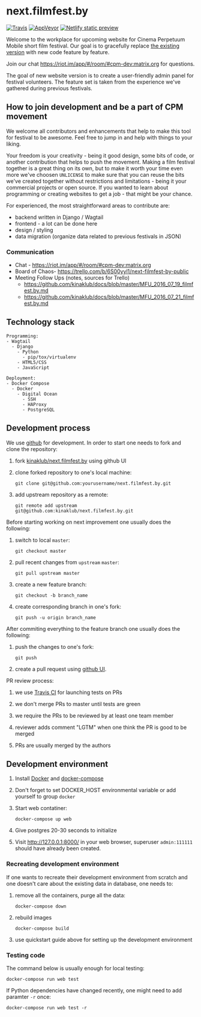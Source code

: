 # next.filmfest.by

[![Travis](https://img.shields.io/travis/kinaklub/next.filmfest.by/master.svg)](https://travis-ci.org/kinaklub/next.filmfest.by)
[![AppVeyor](https://img.shields.io/appveyor/ci/nott/next-filmfest-by/master.svg)](https://ci.appveyor.com/project/nott/next-filmfest-by/history)
[![Netlify static preview](https://img.shields.io/badge/preview-ready-brightgreen.svg)](https://filmfest.netlify.com/)

Welcome to the workplace for upcoming website for Cinema Perpetuum
Mobile short film festival. Our goal is to gracefully replace
[the existing version](http://filmfest.by) with new code feature by
feature.

Join our chat https://riot.im/app/#/room/#cpm-dev:matrix.org for
questions.

The goal of new website version is to create a user-friendly admin
panel for festival volunteers. The feature set is taken from the
experience we've gathered during previous festivals.

## How to join development and be a part of CPM movement

We welcome all contributors and enhancements that help to make this
tool for festival to be awesome. Feel free to jump in and help with
things to your liking.

Your freedom is your creativity - being it good design, some bits
of code, or another contribution that helps to push the movement.
Making a film festival together is a great thing on its own, but to
make it worth your time even more we've choosen `UNLICENSE` to make
sure that you can reuse the bits we've created together without
restrictions and limitations - being it your commercial projects or
open source. If you wanted to learn about programming or creating
websites to get a job - that might be your chance.

For experienced, the most straightforward areas to contribute are:

* backend written in Django / Wagtail
* frontend - a lot can be done here
* design / styling
* data migration (organize data related to previous festivals in JSON)

### Communication

* Chat - https://riot.im/app/#/room/#cpm-dev:matrix.org
* Board of Chaos- https://trello.com/b/6S00yyl1/next-filmfest-by-public
* Meeting Follow Ups (notes, sources for Trello)
  - https://github.com/kinaklub/docs/blob/master/MFU_2016_07_19_filmfest.by.md
  - https://github.com/kinaklub/docs/blob/master/MFU_2016_07_21_filmfest.by.md

## Technology stack

```
Programming:
- Wagtail
  - Django
    - Python
      - pip/tox/virtualenv
    - HTML5/CSS
    - JavaScript

Deployment:
- Docker Compose
  - Docker
    - Digital Ocean
      - SSH
      - HAProxy
      - PostgreSQL
```

## Development process

We use [github](https://github.com) for development. In order to start
one needs to fork and clone the repository:

1. fork
   [kinaklub/next.filmfest.by](https://github.com/kinaklub/next.filmfest.by)
   using github UI

2. clone forked repository to one's local machine:

    ```
    git clone git@github.com:yourusername/next.filmfest.by.git
    ```

3. add upstream repository as a remote:

    ```
    git remote add upstream git@github.com:kinaklub/next.filmfest.by.git
    ```

Before starting working on next improvement one usually does the
following:

1. switch to local `master`:

    ```
    git checkout master
    ```

2. pull recent changes from `upstream` `master`:

    ```
    git pull upstream master
    ```

3. create a new feature branch:

    ```
    git checkout -b branch_name
    ```

4. create corresponding branch in one's fork:

    ```
    git push -u origin branch_name
    ```

After commiting everything to the feature branch one usually does the
following:

1. push the changes to one's fork:

    ```
    git push
    ```
    
2. create a pull request using
   [github UI](https://github.com/kinaklub/next.filmfest.by/compare).
   
PR review process:

1. we use [Travis CI](https://travis-ci.org) for launching tests on PRs

2. we don't merge PRs to master until tests are green

3. we require the PRs to be reviewed by at least one team member

4. reviewer adds comment "LGTM" when one think the PR is good to be merged

5. PRs are usually merged by the authors


## Development environment

1. Install [Docker](https://docs.docker.com/) and [docker-compose](https://docs.docker.com/compose/)

2. Don't forget to set DOCKER_HOST environmental variable or add yourself to group `docker`

3. Start web contatiner:

    ```
    docker-compose up web
    ```

4. Give postgres 20-30 seconds to initialize

5. Visit http://127.0.0.1:8000/ in your web browser, superuser
   `admin:111111` should have already been created.

### Recreating development environment

If one wants to recreate their development environment from scratch
and one doesn't care about the existing data in database, one needs to:

1. remove all the containers, purge all the data:

    ```
    docker-compose down
    ```

2. rebuild images

    ```
    docker-compose build
    ```

3. use quickstart guide above for setting up the development environment

### Testing code

The command below is usually enough for local testing:

 ```
 docker-compose run web test
 ```

If Python dependencies have changed recently, one might need to add
paramter `-r` once:

 ```
 docker-compose run web test -r
 ```

